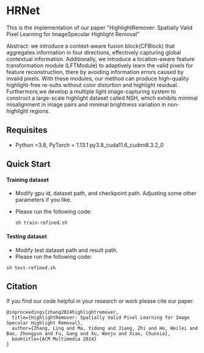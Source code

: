 # HRNet

This is the implementation of our paper "HighlightRemover: Spatially Valid Pixel Learning for ImageSpecular Highlight Removal" 

Abstract: we introduce a context-aware fusion block(CFBlock) that aggregates information in four directions, effectively capturing global contextual information. Additionally, we introduce a location-aware feature transformation module (LFTModule) to adaptively learn the valid pixels for feature reconstruction, there by avoiding information errors caused by invalid pixels. With these modules, our method can produce high-quality highlight-free re-sults without color distortion and highlight residual. Furthermore,we develop a multiple light image-capturing system to construct a large-scale highlight dataset called NSH, which exhibits minimal misalignment in image pairs and minimal brightness variation in non-highlight regions. 


## Requisites
* Python =3.8, PyTorch = 1.13.1 py3.8_cuda11.6_cudnn8.3.2_0


## Quick Start
#### Training dataset
* Modify gpu id, dataset path, and checkpoint path. Adjusting some other parameters if you like.
  
* Please run the following code: 

  ```
  sh train-refined.sh
  ```

#### Testing dataset
* Modify test dataset path and result path.
* Please run the following code: 

```
sh test-refined.sh
```



## Citation

If you find our code helpful in your research or work please cite our paper.

```
@inproceedings{zhang2024highlightremover,
  title={HighlightRemover: Spatially Valid Pixel Learning for Image Specular Highlight Removal},
  author={Zhang, Ling and Ma, Yidong and Jiang, Zhi and He, Weilei and Bao, Zhongyun and Fu, Gang and Xu, Wenju and Xiao, Chunxia},
  booktitle={ACM Multimedia 2024}
}
```

